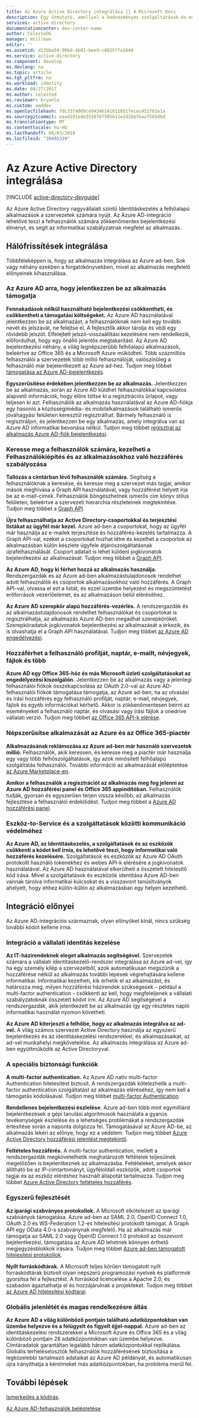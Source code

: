 ```yaml
---
title: Az Azure Active Directory integrálása |} A Microsoft Docs
description: Egy útmutató, amellyel a kedvezményes szolgáltatások és erőforrások az Azure Active Directory-integráció.
services: active-directory
documentationcenter: dev-center-name
author: CelesteDG
manager: mtillman
editor: ''
ms.assetid: d13bba54-96bd-4b81-bee9-c8025ffa1648
ms.service: active-directory
ms.component: develop
ms.devlang: na
ms.topic: article
ms.tgt_pltfrm: na
ms.workload: identity
ms.date: 04/27/2017
ms.author: celested
ms.reviewer: bryanla
ms.custom: aaddev
ms.openlocfilehash: fdc33f4009ce9434b241611851fecec451783a1a
ms.sourcegitcommit: eaad191ede3510f07505b11e2d1bbfbaa7585dbd
ms.translationtype: MT
ms.contentlocale: hu-HU
ms.lasthandoff: 08/03/2018
ms.locfileid: "39495339"
---
```

# <a name="integrating-with-azure-active-directory"></a>Az Azure Active Directory integrálása
[!INCLUDE [active-directory-devguide](../../../includes/active-directory-devguide.md)]

Az Azure Active Directory nagyvállalati szintű Identitáskezelés a felhőalapú alkalmazások a szervezetek számára nyújt. Az Azure AD-integráció lehetővé teszi a felhasználók számára zökkenőmentes bejelentkezési élményt, és segít az informatikai szabályzatnak megfelel az alkalmazás.

## <a name="how-to-integrate"></a>Hálófrissítések integrálása
Többféleképpen is, hogy az alkalmazás integrálása az Azure ad-ben. Sok vagy néhány ezekben a forgatókönyvekben, mivel az alkalmazás megfelelő előnyeinek kihasználása.

### <a name="support-azure-ad-as-a-way-to-sign-in-to-your-application"></a>Az Azure AD arra, hogy jelentkezzen be az alkalmazás támogatja
**Fennakadások nélkül használható bejelentkezési csökkentheti, és csökkentheti a támogatási költségeket.** Az Azure AD használatával jelentkezzen be az alkalmazást, a felhasználóknak nem kell egy további nevét és jelszavát, ne felejtse el. A fejlesztők akkor tárolja és védi egy rövidebb jelszót. Elfelejtett jelszó-visszaállítási kezelésére nem rendelkezik, előfordulhat, hogy egy önálló jelentős megtakarítást. Az Azure AD bejelentkezési néhány, a világ legnépszerűbb felhőalapú alkalmazások, beleértve az Office 365 és a Microsoft Azure működteti. Több százmilliós felhasználói a szervezetek több millió felhasználóját, valószínűleg a felhasználó már bejelentkezett az Azure ad-hez. Tudjon meg többet [támogatása az Azure AD-bejelentkezés](authentication-scenarios.md).

**Egyszerűsítése érdekében jelentkezzen be az alkalmazás.**  Jelentkezzen be az alkalmazás, során az Azure AD küldhet felhasználókkal kapcsolatos alapvető információk, hogy előre töltse ki a regisztrációs űrlapot, vagy teljesen ki azt. Felhasználók az alkalmazás használatával az Azure AD-fiókja egy hasonló a közösségimédia- és mobilalkalmazások található ismerős jóváhagyási felületen keresztül regisztrálhat. Bármely felhasználó is regisztráljon, és jelentkezzen be egy alkalmazás, amely integrálva van az Azure AD informatikai bevonása nélkül. Tudjon meg többet [regisztrál az alkalmazás Azure AD-fiók bejelentkezési](../../app-service/app-service-mobile-how-to-configure-active-directory-authentication.md).

### <a name="browse-for-users-manage-user-provisioning-and-control-access-to-your-application"></a>Keresse meg a felhasználók számára, kezelheti a Felhasználókiépítés és az alkalmazásokhoz való hozzáférés szabályozása
**Tallózás a címtárban lévő felhasználók számára.**  Segítség a felhasználóknak a keresése, és keresse meg a szervezet más tagjai, amikor mások meghívása a Graph API használatával, vagy hozzáférést helyett írja be az e-mail-címek. Felhasználók böngészhetnek ismerős cím könyv stílus felületen, beleértve a szervezeti hierarchia részleteinek megtekintése. Tudjon meg többet a [Graph API](active-directory-graph-api.md).

**Újra felhasználhatja az Active Directory-csoportokkal és terjesztési listákat az ügyfél már kezel.**  Azure ad-ben a csoportokat, hogy az ügyfél már használja az e-mailek terjesztése és hozzáférés-kezelés tartalmazza. A Graph API-val, ezeket a csoportokat hozhat létre és kezelhet a csoportok az alkalmazásban külön készlete ügyfele átjárószolgáltatásnak újrafelhasználását. Csoport adatait is lehet küldeni jogkivonatok bejelentkezési az alkalmazását. Tudjon meg többet a [Graph API](active-directory-graph-api.md).

**Az Azure AD, hogy ki férhet hozzá az alkalmazás használja.**  Rendszergazdák és az Azure ad-ben alkalmazástulajdonosok rendelhet adott felhasználók és csoportok alkalmazásokhoz való hozzáférés. A Graph API-val, olvassa el ezt a listát, és ezzel üzembe helyezést és megszüntetést erőforrások vezérlőelemet, és az alkalmazáson belül eléréséhez.

**Az Azure AD szerepkör alapú hozzáférés-vezérlés.**  A rendszergazdák és az alkalmazástulajdonosok rendelhet felhasználókat és csoportokat is regisztrálhatja, az alkalmazás Azure AD-ben megadhat szerepköröket. Szerepköradatok jogkivonatok bejelentkezési az alkalmazását a érkezik, és is olvashatja el a Graph API használatával. Tudjon meg többet [az Azure AD engedélyezési](https://cloudblogs.microsoft.com/enterprisemobility/2014/12/18/azure-active-directory-now-with-group-claims-and-application-roles/).

### <a name="get-access-to-users-profile-calendar-email-contacts-files-and-more"></a>Hozzáférhet a felhasználó profilját, naptár, e-mailt, névjegyek, fájlok és több
**Azure AD egy Office 365-höz és más Microsoft üzleti szolgáltatásokat az engedélyezési kiszolgálón.**  Jelentkezzen be az alkalmazás vagy a jelenlegi felhasználói fiókok összekapcsolása az OAuth 2.0-val az Azure AD-felhasználói fiókok támogatása támogatja, az Azure ad-ben, ha az olvasási és írási hozzáférés egy felhasználó profilját, naptár, e-mail, névjegyek, fájlok és egyéb információkat kérhető. Akkor is zökkenőmentesen beírni az eseményeket a felhasználó naptár, és olvasási vagy írási fájlok a onedrive vállalati verzió. Tudjon meg többet [az Office 365 API-k elérése](https://msdn.microsoft.com/office/office365/howto/platform-development-overview).

### <a name="promote-your-application-in-the-azure-and-office-365-marketplaces"></a>Népszerűsítse alkalmazását az Azure és az Office 365-piactér
**Alkalmazásának reklámozása az Azure ad-ben már használó szervezetek millió.**  Felhasználók, akik keressen, és keresse meg a piactér már használja egy vagy több felhőszolgáltatások, így azok minősített felhőalapú szolgáltatás felhasználói. További információ az alkalmazását előléptetése [az Azure Marketplace-en](https://azure.microsoft.com/marketplace/partner-program/).

**Amikor a felhasználók a regisztrációt az alkalmazás meg fog jelenni az Azure AD hozzáférési panel és Office 365 appindítóban.**  Felhasználók tudják, gyorsan és egyszerűen térjen vissza később, az alkalmazás fejlesztése a felhasználói érdeklődést. Tudjon meg többet a [Azure AD hozzáférési panel](../user-help/active-directory-saas-access-panel-introduction.md).

### <a name="secure-device-to-service-and-service-to-service-communication"></a>Eszköz-to-Service és a szolgáltatások közötti kommunikáció védelméhez
**Az Azure AD, az Identitáskezelés, a szolgáltatások és az eszközök csökkenti a kódot kell írnia, és lehetővé teszi, hogy informatikai való hozzáférés kezelésére.**  Szolgáltatások és eszközök az Azure AD OAuth protokollt használó tokenekhez és webes API-k elérésére a jogkivonatok használatával. Az Azure AD használatával elkerülheti a összetett hitelesítő kód írása. Mivel a szolgáltatások és eszközök identitása Azure AD-ben vannak tárolva informatikai kulcsokat és a visszavont tanúsítványok ahelyett, hogy ehhez külön-külön az alkalmazásban egy helyen kezelhető.

## <a name="benefits-of-integration"></a>Integráció előnyei
Az Azure AD-integrációs származnak, olyan előnyöket kínál, nincs szükség további kódot kellene írnia.

### <a name="integration-with-enterprise-identity-management"></a>Integráció a vállalati identitás kezelése
**Az IT-házirendeknek eleget alkalmazás segítségével.**  Szervezetek számára a vállalati identitáskezelő-rendszer integrálása az Azure ad-vel, így ha egy személy kilép a szervezetből, azok automatikusan megszűnik a hozzáférése nélkül az alkalmazás további lépések végrehajtására kellene informatikai. Informatikai kezelheti, kik érhetik el az alkalmazást, és határozza meg, milyen hozzáférési házirendek szükségesek – például a multi-factor authentication - csökkenti az kell, hogy megfeleljenek a vállalati szabályzatoknak összetett kódot írni. Az Azure AD segítségével a rendszergazdák, akik jelentkezett be az alkalmazás így egy részletes napló informatikai használat nyomon követheti.

**Az Azure AD kiterjeszti a felhőbe, hogy az alkalmazás integrálva az ad-vel.**  A világ számos szervezet Active Directory használja az egyszerű bejelentkezés és az identitáskezelési rendszerekkel, és alkalmazásaikat, az ad-vel munkahelyi megkövetelése. Az alkalmazás integrálása az Azure ad-ben együttműködik az Active Directoryval.

### <a name="advanced-security-features"></a>A speciális biztonsági funkciók
**A multi-factor authentication.**  Az Azure AD natív multi-factor Authentication hitelesítést biztosít. A rendszergazdák kötelezhetik a multi-factor authentication szolgáltatást az alkalmazás eléréséhez, így nem kell a támogatás kódolásával. Tudjon meg többet [multi-factor Authentication](https://azure.microsoft.com/documentation/services/multi-factor-authentication/).

**Rendellenes bejelentkezési észlelése.**  Azure ad-ben több mint egymilliárd bejelentkezések a gépi tanulási algoritmusok használata a gyanús tevékenységek észlelése és a lehetséges problémákat a rendszergazdák értesítése során a naponta dolgozza fel. Támogatásával az Azure AD-be, az alkalmazás lekéri az előnye, hogy ez a védelem. Tudjon meg többet [Azure Active Directory hozzáférési jelentést megtekintő](../active-directory-view-access-usage-reports.md).

**Feltételes hozzáférés.**  A multi-factor authentication, mellett a rendszergazdák megkövetelhetik meghatározott feltételek teljesülnek megelőzően is bejelentkeznek az alkalmazásba. Feltételeket, amelyek akkor állítható be az IP-címtartományt, ügyféloldali eszközök, adott csoportok tagjai és az eszköz eléréshez használt állapotát tartalmazza. Tudjon meg többet [Azure Active Directory feltételes hozzáférés](../active-directory-conditional-access-azure-portal.md).

### <a name="easy-development"></a>Egyszerű fejlesztését
**Az iparági szabványos protokollok.**  A Microsoft elkötelezett az iparági szabványok támogatása. Azure ad-ben az SAML 2.0, OpenID Connect 1.0, OAuth 2.0 és WS-Federation 1.2-es hitelesítési protokollt támogat. A Graph API egy OData 4.0-s szabványnak megfelelő. Ha az alkalmazás már támogatja az SAML 2.0 vagy OpenID Connect 1.0 protokoll az összevont bejelentkezési, támogatása az Azure AD lehetnek könnyen érthető megjegyzésblokkok írására. Tudjon meg többet [Azure ad-ben támogatott hitelesítési protokollok](active-directory-authentication-protocols.md).

**Nyílt forráskódtárak.**  A Microsoft teljes körűen támogatott nyílt forráskódtárak biztosít olyan népszerű programozási nyelvek és platformok gyorsítsa fel a fejlesztést. A forráskód licencelése a Apache 2.0, és szabadon ágaztathatja el és hozzájárulnak a projekteket. Tudjon meg többet [az Azure AD hitelesítési kódtárai](active-directory-authentication-libraries.md).

### <a name="worldwide-presence-and-high-availability"></a>Globális jelenlétét és magas rendelkezésre állás
**Az Azure AD a világ különböző pontjain található adatközpontokban van üzembe helyezve és a felügyelt és figyelt éjjel-nappal.**  Azure ad-ben az identitáskezelési rendszerekkel a Microsoft Azure és Office 365 és a világ különböző pontjain 28 adatközpontokban van üzembe helyezve. Címtáradatok garantáltan legalább három adatközpontokkal replikálása. Globális terheléselosztók felhasználók hozzáférésének biztosítása a legközelebbi tartalmazó adataikat az Azure AD példányát, és automatikusan újra irányíthatja a kérelmeket más adatközpontokban, ha probléma merül fel.

## <a name="next-steps"></a>További lépések
[Ismerkedés a kódírás](azure-ad-developers-guide.md#get-started).

[Az Azure AD-felhasználók beléptetése](authentication-scenarios.md)

